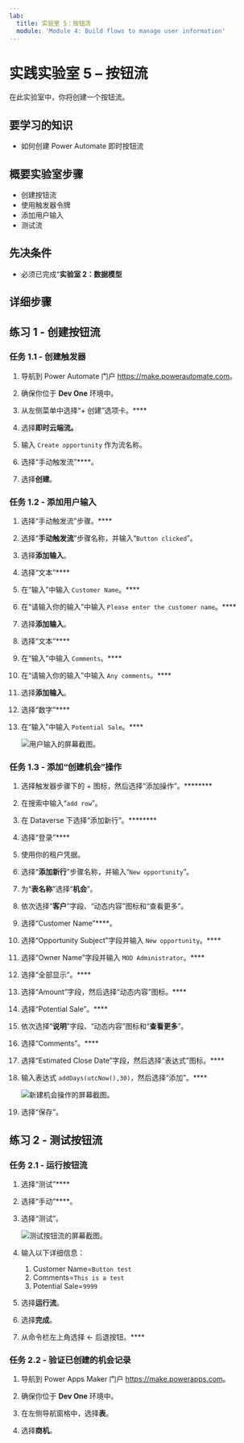 ```yaml
---
lab:
  title: 实验室 5：按钮流
  module: 'Module 4: Build flows to manage user information'
---
```


# 实践实验室 5 – 按钮流

在此实验室中，你将创建一个按钮流。

## 要学习的知识

- 如何创建 Power Automate 即时按钮流

## 概要实验室步骤

- 创建按钮流
- 使用触发器令牌
- 添加用户输入
- 测试流
  
## 先决条件

- 必须已完成“**实验室 2：数据模型**

## 详细步骤

## 练习 1 - 创建按钮流

### 任务 1.1 - 创建触发器

1. 导航到 Power Automate 门户 <https://make.powerautomate.com>。

1. 确保你位于 **Dev One** 环境中。

1. 从左侧菜单中选择“+ 创建”选项卡。****

1. 选择**即时云端流。**

1. 输入 `Create opportunity` 作为流名称。

1. 选择“手动触发流”****。

1. 选择**创建**。

### 任务 1.2 - 添加用户输入

1. 选择“手动触发流”步骤。****

1. 选择“**手动触发流**”步骤名称，并输入“`Button clicked`”。

1. 选择**添加输入**。

1. 选择“文本”****

1. 在“输入”中输入 `Customer Name`。****

1. 在“请输入你的输入”中输入 `Please enter the customer name`。****

1. 选择**添加输入**。

1. 选择“文本”****

1. 在“输入”中输入 `Comments`。****

1. 在“请输入你的输入”中输入 `Any comments`。****

1. 选择**添加输入**。

1. 选择“数字”****

1. 在“输入”中输入 `Potential Sale`。****

    ![用户输入的屏幕截图。](../media/user-input.png)

### 任务 1.3 - 添加“创建机会”操作

1. 选择触发器步骤下的 + 图标，然后选择“添加操作”。********

1. 在搜索中输入“`add row`”。

1. 在 Dataverse 下选择“添加新行”。********

1. 选择“登录”****

1. 使用你的租户凭据。

1. 选择“**添加新行**”步骤名称，并输入“`New opportunity`”。

1. 为“**表名称**”选择“**机会**”。

1. 依次选择“**客户**”字段、“动态内容”图标和“查看更多”。

1. 选择“Customer Name”****。

1. 选择“Opportunity Subject”字段并输入 `New opportunity`。****

1. 选择“Owner Name”字段并输入 `MOD Administrator`。****

1. 选择“全部显示”。****

1. 选择“Amount”字段，然后选择“动态内容”图标。****

1. 选择“Potential Sale”。****

1. 依次选择“**说明**”字段、“动态内容”图标和“**查看更多**”。

1. 选择“Comments”。****

1. 选择“Estimated Close Date”字段，然后选择“表达式”图标。****

1. 输入表达式 `addDays(utcNow(),30)`，然后选择“添加”。****

    ![新建机会操作的屏幕截图。](../media/new-opportunity-action.png)

1. 选择“保存”。

## 练习 2 - 测试按钮流

### 任务 2.1 - 运行按钮流

1. 选择“测试”****

1. 选择“手动”****。

1. 选择“测试”。

    ![测试按钮流的屏幕截图。](../media/user-input-test.png)

1. 输入以下详细信息：

   1. Customer Name=`Button test`
   1. Comments=`This is a test`
   1. Potential Sale=`9999`

1. 选择**运行流**。

1. 选择**完成**。

1. 从命令栏左上角选择 <- 后退按钮。****

### 任务 2.2 - 验证已创建的机会记录

1. 导航到 Power Apps Maker 门户 <https://make.powerapps.com>。

1. 确保你位于 **Dev One** 环境中。

1. 在左侧导航窗格中，选择**表**。

1. 选择**商机**。
